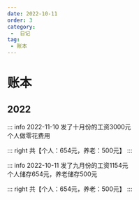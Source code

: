 ```yaml
---
date: 2022-10-11
order: 3
category:
 -  日记
tag:
 - 账本
---
```

# 账本
## 2022
::: info 2022-11-10
发了十月份的工资3000元<br />
个人做零花费用

::: right
共【个人：654元，养老：500元】
:::

::: info 2022-10-11
发了九月份的工资1154元<br />
个人储存654元，养老储存500元

::: right
共【个人：654元，养老：500元】
:::